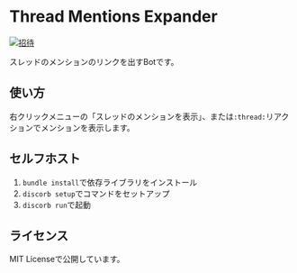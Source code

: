 # Thread Mentions Expander
[![招待](https://img.shields.io/badge/Bot-Invite-5865f2?logo=discord&logoColor=fff&labelColor=36393f&style=for-the-badge)](https://discord.com/api/oauth2/authorize?client_id=891541907480641577&permissions=1024&scope=bot%20applications.commands)

スレッドのメンションのリンクを出すBotです。

## 使い方

右クリックメニューの「スレッドのメンションを表示」、または`:thread:`リアクションでメンションを表示します。

## セルフホスト

1. `bundle install`で依存ライブラリをインストール
2. `discorb setup`でコマンドをセットアップ
3. `discorb run`で起動

## ライセンス

MIT Licenseで公開しています。
